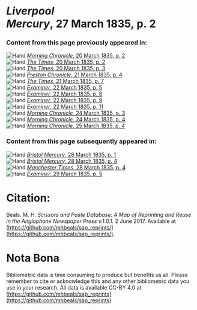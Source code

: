 # *Liverpool Mercury*, 27 March 1835, p. 2  
  
### Content from this page previously appeared in:  
![Hand](http://scissorsandpaste.net/wp-content/uploads/2017/06/smallhandpointer.png) [*Morning Chronicle*, 20 March 1835, p. 2](https://mhbeals.github.io/sap_html/Morning-Chronicle/Morning-Chronicle-20-March-1835-p-2)  
![Hand](http://scissorsandpaste.net/wp-content/uploads/2017/06/smallhandpointer.png) [*The Times*, 20 March 1835, p. 2](https://mhbeals.github.io/sap_html/The-Times/The-Times-20-March-1835-p-2)  
![Hand](http://scissorsandpaste.net/wp-content/uploads/2017/06/smallhandpointer.png) [*The Times*, 20 March 1835, p. 3](https://mhbeals.github.io/sap_html/The-Times/The-Times-20-March-1835-p-3)  
![Hand](http://scissorsandpaste.net/wp-content/uploads/2017/06/smallhandpointer.png) [*Preston Chronicle*, 21 March 1835, p. 4](https://mhbeals.github.io/sap_html/Preston-Chronicle/Preston-Chronicle-21-March-1835-p-4)  
![Hand](http://scissorsandpaste.net/wp-content/uploads/2017/06/smallhandpointer.png) [*The Times*, 21 March 1835, p. 7](https://mhbeals.github.io/sap_html/The-Times/The-Times-21-March-1835-p-7)  
![Hand](http://scissorsandpaste.net/wp-content/uploads/2017/06/smallhandpointer.png) [*Examiner*, 22 March 1835, p. 5](https://mhbeals.github.io/sap_html/Examiner/Examiner-22-March-1835-p-5)  
![Hand](http://scissorsandpaste.net/wp-content/uploads/2017/06/smallhandpointer.png) [*Examiner*, 22 March 1835, p. 8](https://mhbeals.github.io/sap_html/Examiner/Examiner-22-March-1835-p-8)  
![Hand](http://scissorsandpaste.net/wp-content/uploads/2017/06/smallhandpointer.png) [*Examiner*, 22 March 1835, p. 9](https://mhbeals.github.io/sap_html/Examiner/Examiner-22-March-1835-p-9)  
![Hand](http://scissorsandpaste.net/wp-content/uploads/2017/06/smallhandpointer.png) [*Examiner*, 22 March 1835, p. 11](https://mhbeals.github.io/sap_html/Examiner/Examiner-22-March-1835-p-11)  
![Hand](http://scissorsandpaste.net/wp-content/uploads/2017/06/smallhandpointer.png) [*Morning Chronicle*, 24 March 1835, p. 3](https://mhbeals.github.io/sap_html/Morning-Chronicle/Morning-Chronicle-24-March-1835-p-3)  
![Hand](http://scissorsandpaste.net/wp-content/uploads/2017/06/smallhandpointer.png) [*Morning Chronicle*, 24 March 1835, p. 4](https://mhbeals.github.io/sap_html/Morning-Chronicle/Morning-Chronicle-24-March-1835-p-4)  
![Hand](http://scissorsandpaste.net/wp-content/uploads/2017/06/smallhandpointer.png) [*Morning Chronicle*, 25 March 1835, p. 4](https://mhbeals.github.io/sap_html/Morning-Chronicle/Morning-Chronicle-25-March-1835-p-4)  
  
### Content from this page subsequently appeared in:  
![Hand](http://scissorsandpaste.net/wp-content/uploads/2017/06/smallhandpointer.png) [*Bristol Mercury*, 28 March 1835, p. 1](https://mhbeals.github.io/sap_html/Bristol-Mercury/Bristol-Mercury-28-March-1835-p-1)  
![Hand](http://scissorsandpaste.net/wp-content/uploads/2017/06/smallhandpointer.png) [*Bristol Mercury*, 28 March 1835, p. 4](https://mhbeals.github.io/sap_html/Bristol-Mercury/Bristol-Mercury-28-March-1835-p-4)  
![Hand](http://scissorsandpaste.net/wp-content/uploads/2017/06/smallhandpointer.png) [*Manchester Times*, 28 March 1835, p. 4](https://mhbeals.github.io/sap_html/Manchester-Times/Manchester-Times-28-March-1835-p-4)  
![Hand](http://scissorsandpaste.net/wp-content/uploads/2017/06/smallhandpointer.png) [*Examiner*, 29 March 1835, p. 5](https://mhbeals.github.io/sap_html/Examiner/Examiner-29-March-1835-p-5)  


# Citation: 

Beals. M. H. *Scissors and Paste Database: A Map of Reprinting and Reuse in the Anglophone Newspaper Press v.1.0.1.* 2 June 2017. Available at [https://github.com/mhbeals/sap_reprints/](https://github.com/mhbeals/sap_reprints/). 

# Nota Bona

Bibliometric data is time consuming to produce but benefits us all. Please remember to cite or acknowledge this and any other bibliometric data you use in your research. All data is available CC-BY 4.0 at [https://github.com/mhbeals/sap_reprints](https://github.com/mhbeals/sap_reprints)